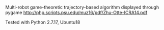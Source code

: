 Multi-robot game-theoretic trajectory-based algorithm displayed through pygame
http://php.scripts.psu.edu/muz16/pdf/Zhu-Otte-ICRA14.pdf

Tested with Python 2.7.17, Ubuntu18
